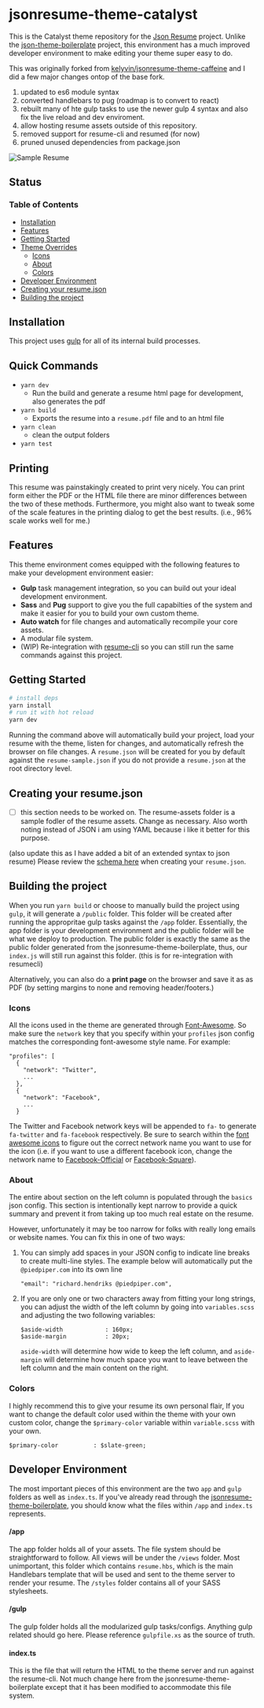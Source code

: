 # jsonresume-theme-catalyst

This is the Catalyst theme repository for the [Json Resume](https://jsonresume.org/) project. Unlike the [json-theme-boilerplate](https://github.com/jsonresume/jsonresume-theme-boilerplate) project, this environment has a much improved developer environment to make editing your theme super easy to do.

This was originally forked from [kelyvin/jsonresume-theme-caffeine](https://github.com/kelyvin/jsonresume-theme-caffeine) and I did a few major changes ontop of the base fork.
1. updated to es6 module syntax
2. converted handlebars to pug (roadmap is to convert to react)
3. rebuilt many of hte gulp tasks to use the newer gulp 4 syntax and also fix the live reload and dev enviroment.
4. allow hosting resume assets outside of this repository.
5. removed support for resume-cli and resumed (for now)
6. pruned unused dependencies from package.json

![Sample Resume](./public/resume.png)

## Status

### Table of Contents

* [Installation](#installation)
* [Features](#features)
* [Getting Started](#getting-started)
* [Theme Overrides](#theme-overrides)
    * [Icons](#icons)
    * [About](#about)
    * [Colors](#colors)
* [Developer Environment](#developer-environment)
* [Creating your resume.json](#creating-your-resumejson)
* [Building the project](#building-the-project)
## Installation
This project uses [gulp](http://gulpjs.com/) for all of its internal build processes.

## Quick Commands
- `yarn dev` 
  - Run the build and generate a resume html page for development, also generates the pdf
- `yarn build` 
  - Exports the resume into a `resume.pdf` file and to an html file
- `yarn clean`
  - clean the output folders 
- `yarn test`

## Printing
  
This resume was painstakingly created to print very nicely.  You can print form either the PDF or the HTML file there are minor differences between the two of these methods.  Furthermore, you might also want to tweak some of the scale features in the 
printing dialog to get the best results. (i.e., 96% scale works well for me.)

## Features
This theme environment comes equipped with the following features to make your development environment easier:

- **Gulp** task management integration, so you can build out your ideal development environment.
- **Sass** and **Pug** support to give you the full capabilties of the system and make it easier for you to build your own custom theme.
- **Auto watch** for file changes and automatically recompile your core assets.
- A modular file system.
- (WIP) Re-integration with [resume-cli](https://github.com/jsonresume/resume-cli) so you can still run the same commands against this project.

## Getting Started

```bash
# install deps
yarn install
# run it with hot reload
yarn dev
```

Running the command above will automatically build your project, load your resume with the theme, listen for changes, and automatically refresh the browser on file changes. A `resume.json` will be created for you by default against the `resume-sample.json` if you do not provide a `resume.json` at the root directory level.

## Creating your resume.json

- [ ] this section needs to be worked on.  The resume-assets folder is a sample fodler of the resume assets.  Change as necessary.  Also worth noting instead of JSON i am using YAML because i like it better for this purpose.

(also update this as I have added a bit of an extended syntax to json resume)
Please review the [schema here](https://jsonresume.org/schema/) when creating your `resume.json`.


## Building the project
When you run `yarn build` or choose to manually build the project using `gulp`, it will generate a `/public` folder. This folder will be created after running the appropritae gulp tasks against the `/app` folder. Essentially, the app folder is your development environment and the public folder will be what we deploy to production. The public folder is exactly the same as the public folder generated from the jsonresume-theme-boilerplate, thus, our `index.js` will still run against this folder. (this is for re-integration with resumecli)

Alternatively, you can also do a **print page** on the browser and save it as as PDF (by setting margins to none and removing header/footers.)

### Icons
All the icons used in the theme are generated through [Font-Awesome](http://fontawesome.io/). So make sure the `network` key that you specify within your `profiles` json config matches the corresponding font-awesome style name. For example:

```
"profiles": [
  {
    "network": "Twitter",
    ...
  },
  {
    "network": "Facebook",
    ...
  }
```

The Twitter and Facebook network keys will be appended to `fa-` to generate `fa-twitter` and `fa-facebook` respectively. Be sure to search within the [font awesome icons](http://fontawesome.io/icons/) to figure out the correct network name you want to use for the icon (i.e. if you want to use a different facebook icon, change the network name to [Facebook-Official](http://fontawesome.io/icon/facebook-official/) or [Facebook-Square](http://fontawesome.io/icon/facebook-square/)).

### About
The entire about section on the left column is populated through the `basics` json config. This section is intentionally kept narrow to provide a quick summary and prevent it from taking up too much real estate on the resume.

However, unfortunately it may be too narrow for folks with really long emails or website names. You can fix this in one of two ways:

1. You can simply add spaces in your JSON config to indicate line breaks to create multi-line styles. The example below will automatically put the `@piedpiper.com` into its own line

    ```
    "email": "richard.hendriks @piedpiper.com",
    ```


2. If you are only one or two characters away from fitting your long strings, you can adjust the width of the left column by going into `variables.scss` and adjusting the two following variables:

    ```
    $aside-width            : 160px;
    $aside-margin           : 20px;
    ```

    `aside-width` will determine how wide to keep the left column, and `aside-margin` will determine how much space you want to leave between the left column and the main content on the right.

### Colors
I highly recommend this to give your resume its own personal flair, If you want to change the default color used within the theme with your own custom color, change the `$primary-color` variable within `variable.scss` with your own.

```
$primary-color          : $slate-green;
```

## Developer Environment
The most important pieces of this environment are the two `app` and `gulp` folders as well as `index.ts`. If you've already read through the [jsonresume-theme-boilerplate](https://github.com/jsonresume/jsonresume-theme-boilerplate), you should know what the files within `/app` and `index.ts` represents.

#### /app
The app folder holds all of your assets. The file system should be straightforward to follow. All views will be under the `/views`  folder. Most unimportant, this folder which contains `resume.hbs`, which is the main Handlebars template that will be used and sent to the theme server to render your resume. The  `/styles` folder contains all of your SASS stylesheets.

#### /gulp
The gulp folder holds all the modularized gulp tasks/configs. Anything gulp related should go here. Please reference `gulpfile.xs` as the source of truth.

#### index.ts
This is the file that will return the HTML to the theme server and run against the resume-cli. Not much change here from the jsonresume-theme-boilerplate except that it has been modified to accommodate this file system.
